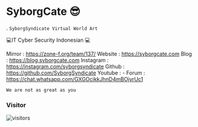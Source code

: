 # SyborgCate 😎




.                  ‎‎‎‎‎‎‎‎```SyborgSyndicate Virtual World Art‎‎‎‎‎‎‎‎```

💻IT Cyber Security Indonesian
💻

Mirror : https://zone-f.org/team/137/
Website : https://syborgcate.com
Blog : https://blog.syborgcate.com
Instagram : https://instagram.com/syborgsyndicate
Github : https://github.com/SyborgSyndicate
Youtube : -
Forum : https://chat.whatsapp.com/GXGOcikkJhnD4mBOjyrUc1

```We are not as great as you```
### Visitor

![visitors](https://visitor-badge.glitch.me/badge?page_id=xN5-Gans.xN5Gans)
